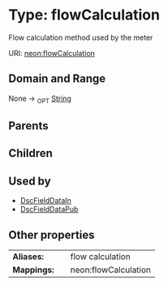 
# Type: flowCalculation


Flow calculation method used by the meter

URI: [neon:flowCalculation](https://data.neonscience.org/flowCalculation)


## Domain and Range

None ->  <sub>OPT</sub> [String](types/String.md)

## Parents


## Children


## Used by

 * [DscFieldDataIn](DscFieldDataIn.md)
 * [DscFieldDataPub](DscFieldDataPub.md)

## Other properties

|  |  |  |
| --- | --- | --- |
| **Aliases:** | | flow calculation |
| **Mappings:** | | neon:flowCalculation |

